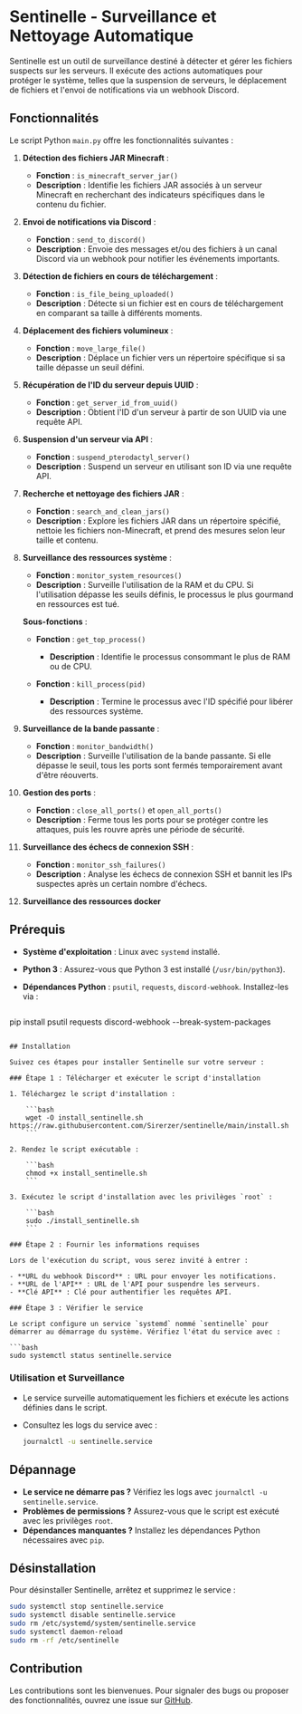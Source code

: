 # Sentinelle - Surveillance et Nettoyage Automatique

Sentinelle est un outil de surveillance destiné à détecter et gérer les fichiers suspects sur les serveurs. Il exécute des actions automatiques pour protéger le système, telles que la suspension de serveurs, le déplacement de fichiers et l'envoi de notifications via un webhook Discord.

## Fonctionnalités

Le script Python `main.py` offre les fonctionnalités suivantes :

1. **Détection des fichiers JAR Minecraft** :
   - **Fonction** : `is_minecraft_server_jar()`
   - **Description** : Identifie les fichiers JAR associés à un serveur Minecraft en recherchant des indicateurs spécifiques dans le contenu du fichier.

2. **Envoi de notifications via Discord** :
   - **Fonction** : `send_to_discord()`
   - **Description** : Envoie des messages et/ou des fichiers à un canal Discord via un webhook pour notifier les événements importants.

3. **Détection de fichiers en cours de téléchargement** :
   - **Fonction** : `is_file_being_uploaded()`
   - **Description** : Détecte si un fichier est en cours de téléchargement en comparant sa taille à différents moments.

4. **Déplacement des fichiers volumineux** :
   - **Fonction** : `move_large_file()`
   - **Description** : Déplace un fichier vers un répertoire spécifique si sa taille dépasse un seuil défini.

5. **Récupération de l'ID du serveur depuis UUID** :
   - **Fonction** : `get_server_id_from_uuid()`
   - **Description** : Obtient l'ID d'un serveur à partir de son UUID via une requête API.

6. **Suspension d'un serveur via API** :
   - **Fonction** : `suspend_pterodactyl_server()`
   - **Description** : Suspend un serveur en utilisant son ID via une requête API.

7. **Recherche et nettoyage des fichiers JAR** :
   - **Fonction** : `search_and_clean_jars()`
   - **Description** : Explore les fichiers JAR dans un répertoire spécifié, nettoie les fichiers non-Minecraft, et prend des mesures selon leur taille et contenu.

8. **Surveillance des ressources système** :
   - **Fonction** : `monitor_system_resources()`
   - **Description** : Surveille l'utilisation de la RAM et du CPU. Si l'utilisation dépasse les seuils définis, le processus le plus gourmand en ressources est tué.
   
   **Sous-fonctions** :
   - **Fonction** : `get_top_process()`
     - **Description** : Identifie le processus consommant le plus de RAM ou de CPU.
   
   - **Fonction** : `kill_process(pid)`
     - **Description** : Termine le processus avec l'ID spécifié pour libérer des ressources système.

9. **Surveillance de la bande passante** :
   - **Fonction** : `monitor_bandwidth()`
   - **Description** : Surveille l'utilisation de la bande passante. Si elle dépasse le seuil, tous les ports sont fermés temporairement avant d'être réouverts.

10. **Gestion des ports** :
    - **Fonction** : `close_all_ports()` et `open_all_ports()`
    - **Description** : Ferme tous les ports pour se protéger contre les attaques, puis les rouvre après une période de sécurité.

11. **Surveillance des échecs de connexion SSH** :
    - **Fonction** : `monitor_ssh_failures()`
    - **Description** : Analyse les échecs de connexion SSH et bannit les IPs suspectes après un certain nombre d'échecs.
12. **Surveillance des ressources docker** 

## Prérequis

- **Système d'exploitation** : Linux avec `systemd` installé.
- **Python 3** : Assurez-vous que Python 3 est installé (`/usr/bin/python3`).
- **Dépendances Python** : `psutil`, `requests`, `discord-webhook`. Installez-les via :

    ```bash
pip install psutil requests discord-webhook --break-system-packages  
```

## Installation

Suivez ces étapes pour installer Sentinelle sur votre serveur :

### Étape 1 : Télécharger et exécuter le script d'installation

1. Téléchargez le script d'installation :

    ```bash
    wget -O install_sentinelle.sh https://raw.githubusercontent.com/Sirerzer/sentinelle/main/install.sh
    ```

2. Rendez le script exécutable :

    ```bash
    chmod +x install_sentinelle.sh
    ```

3. Exécutez le script d'installation avec les privilèges `root` :

    ```bash
    sudo ./install_sentinelle.sh
    ```

### Étape 2 : Fournir les informations requises

Lors de l'exécution du script, vous serez invité à entrer :

- **URL du webhook Discord** : URL pour envoyer les notifications.
- **URL de l'API** : URL de l'API pour suspendre les serveurs.
- **Clé API** : Clé pour authentifier les requêtes API.

### Étape 3 : Vérifier le service

Le script configure un service `systemd` nommé `sentinelle` pour démarrer au démarrage du système. Vérifiez l'état du service avec :

```bash
sudo systemctl status sentinelle.service
```

### Utilisation et Surveillance

- Le service surveille automatiquement les fichiers et exécute les actions définies dans le script.
- Consultez les logs du service avec :

    ```bash
    journalctl -u sentinelle.service
    ```

## Dépannage

- **Le service ne démarre pas ?** Vérifiez les logs avec `journalctl -u sentinelle.service`.
- **Problèmes de permissions ?** Assurez-vous que le script est exécuté avec les privilèges `root`.
- **Dépendances manquantes ?** Installez les dépendances Python nécessaires avec `pip`.

## Désinstallation

Pour désinstaller Sentinelle, arrêtez et supprimez le service :

```bash
sudo systemctl stop sentinelle.service
sudo systemctl disable sentinelle.service
sudo rm /etc/systemd/system/sentinelle.service
sudo systemctl daemon-reload
sudo rm -rf /etc/sentinelle
```

## Contribution

Les contributions sont les bienvenues. Pour signaler des bugs ou proposer des fonctionnalités, ouvrez une issue sur [GitHub](https://github.com/Sirerzer/sentinelle/issues).

